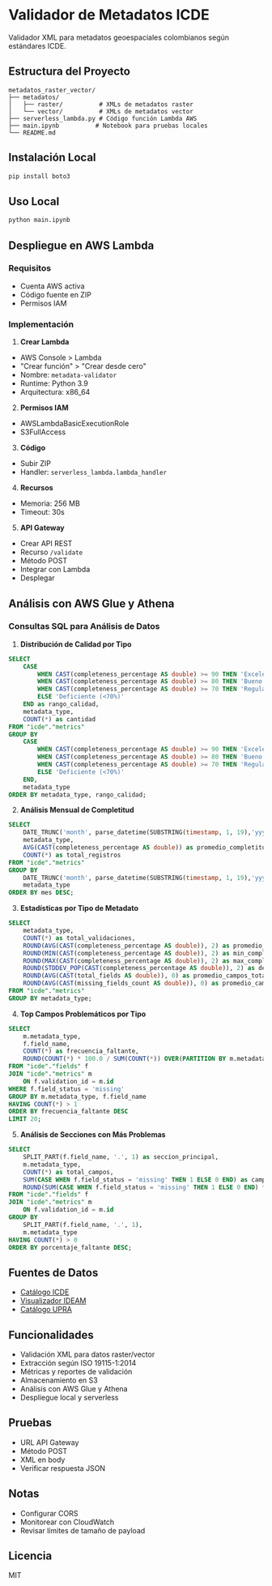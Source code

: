 # Validador de Metadatos ICDE

Validador XML para metadatos geoespaciales colombianos según estándares ICDE.

## Estructura del Proyecto
```
metadatos_raster_vector/
├── metadatos/
│   ├── raster/          # XMLs de metadatos raster 
│   └── vector/          # XMLs de metadatos vector
├── serverless_lambda.py # Código función Lambda AWS
├── main.ipynb          # Notebook para pruebas locales
└── README.md
```

## Instalación Local
```bash
pip install boto3
```

## Uso Local
```python
python main.ipynb
```

## Despliegue en AWS Lambda

### Requisitos
- Cuenta AWS activa
- Código fuente en ZIP
- Permisos IAM

### Implementación
1. **Crear Lambda**
- AWS Console > Lambda
- "Crear función" > "Crear desde cero"
- Nombre: `metadata-validator`
- Runtime: Python 3.9
- Arquitectura: x86_64

2. **Permisos IAM**
- AWSLambdaBasicExecutionRole
- S3FullAccess

3. **Código**
- Subir ZIP
- Handler: `serverless_lambda.lambda_handler`

4. **Recursos**
- Memoria: 256 MB
- Timeout: 30s

5. **API Gateway**
- Crear API REST
- Recurso `/validate`
- Método POST
- Integrar con Lambda
- Desplegar

## Análisis con AWS Glue y Athena

### Consultas SQL para Análisis de Datos

1. **Distribución de Calidad por Tipo**
```sql
SELECT 
    CASE 
        WHEN CAST(completeness_percentage AS double) >= 90 THEN 'Excelente (90-100%)'
        WHEN CAST(completeness_percentage AS double) >= 80 THEN 'Bueno (80-89%)'
        WHEN CAST(completeness_percentage AS double) >= 70 THEN 'Regular (70-79%)'
        ELSE 'Deficiente (<70%)'
    END as rango_calidad,
    metadata_type,
    COUNT(*) as cantidad
FROM "icde"."metrics"
GROUP BY 
    CASE 
        WHEN CAST(completeness_percentage AS double) >= 90 THEN 'Excelente (90-100%)'
        WHEN CAST(completeness_percentage AS double) >= 80 THEN 'Bueno (80-89%)'
        WHEN CAST(completeness_percentage AS double) >= 70 THEN 'Regular (70-79%)'
        ELSE 'Deficiente (<70%)'
    END,
    metadata_type
ORDER BY metadata_type, rango_calidad;
```

2. **Análisis Mensual de Completitud**
```sql
SELECT 
    DATE_TRUNC('month', parse_datetime(SUBSTRING(timestamp, 1, 19),'yyyy-MM-dd''T''HH:mm:ss')) as mes,
    metadata_type,
    AVG(CAST(completeness_percentage AS double)) as promedio_completitud,
    COUNT(*) as total_registros
FROM "icde"."metrics"
GROUP BY 
    DATE_TRUNC('month', parse_datetime(SUBSTRING(timestamp, 1, 19),'yyyy-MM-dd''T''HH:mm:ss')), 
    metadata_type
ORDER BY mes DESC;
```

3. **Estadísticas por Tipo de Metadato**
```sql
SELECT 
    metadata_type,
    COUNT(*) as total_validaciones,
    ROUND(AVG(CAST(completeness_percentage AS double)), 2) as promedio_completitud,
    ROUND(MIN(CAST(completeness_percentage AS double)), 2) as min_completitud,
    ROUND(MAX(CAST(completeness_percentage AS double)), 2) as max_completitud,
    ROUND(STDDEV_POP(CAST(completeness_percentage AS double)), 2) as desviacion_estandar,
    ROUND(AVG(CAST(total_fields AS double)), 0) as promedio_campos_totales,
    ROUND(AVG(CAST(missing_fields_count AS double)), 0) as promedio_campos_faltantes
FROM "icde"."metrics"
GROUP BY metadata_type;
```

4. **Top Campos Problemáticos por Tipo**
```sql
SELECT 
    m.metadata_type,
    f.field_name,
    COUNT(*) as frecuencia_faltante,
    ROUND(COUNT(*) * 100.0 / SUM(COUNT(*)) OVER(PARTITION BY m.metadata_type), 2) as porcentaje_del_tipo
FROM "icde"."fields" f
JOIN "icde"."metrics" m 
    ON f.validation_id = m.id
WHERE f.field_status = 'missing'
GROUP BY m.metadata_type, f.field_name
HAVING COUNT(*) > 1
ORDER BY frecuencia_faltante DESC
LIMIT 20;
```

5. **Análisis de Secciones con Más Problemas**
```sql
SELECT 
    SPLIT_PART(f.field_name, '.', 1) as seccion_principal,
    m.metadata_type,
    COUNT(*) as total_campos,
    SUM(CASE WHEN f.field_status = 'missing' THEN 1 ELSE 0 END) as campos_faltantes,
    ROUND(SUM(CASE WHEN f.field_status = 'missing' THEN 1 ELSE 0 END) * 100.0 / COUNT(*), 2) as porcentaje_faltante
FROM "icde"."fields" f
JOIN "icde"."metrics" m 
    ON f.validation_id = m.id
GROUP BY 
    SPLIT_PART(f.field_name, '.', 1),
    m.metadata_type
HAVING COUNT(*) > 0
ORDER BY porcentaje_faltante DESC;
```

## Fuentes de Datos
- [Catálogo ICDE](https://metadatos.icde.gov.co/geonetwork/srv/spa/catalog.search#/home)
- [Visualizador IDEAM](https://visualizador.ideam.gov.co/geonetwork/srv/spa/catalog.search)
- [Catálogo UPRA](https://catalogometadatos.upra.gov.co/uprageonet/srv/spa/catalog.search#/home)

## Funcionalidades
- Validación XML para datos raster/vector
- Extracción según ISO 19115-1:2014
- Métricas y reportes de validación
- Almacenamiento en S3
- Análisis con AWS Glue y Athena
- Despliegue local y serverless

## Pruebas
- URL API Gateway
- Método POST
- XML en body
- Verificar respuesta JSON

## Notas
- Configurar CORS
- Monitorear con CloudWatch
- Revisar límites de tamaño de payload

## Licencia
MIT